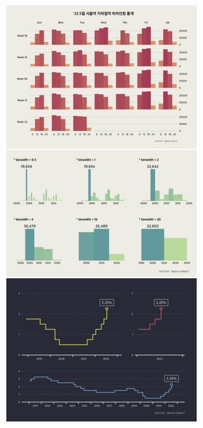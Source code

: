 ![](/2022/20220714/result1_20220714.png)
![](/2022/20220718/save_ggplot_histogram_union.png)
![](/2022/20220729/save_ggplot_union3_4x3.png)